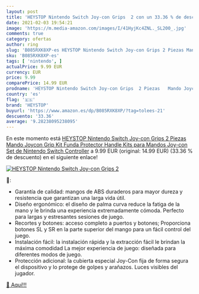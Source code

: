 ```yaml
---
layout: post
title: 'HEYSTOP Nintendo Switch Joy-con Grips  2 con un 33.36 % de descuento'
date: 2021-02-03 19:54:21
image: 'https://m.media-amazon.com/images/I/41HyjKc4ZNL._SL200_.jpg'
comments: true
category: ofertas
author: ring
slug: 'B085RXK8XP-es HEYSTOP Nintendo Switch Joy-con Grips 2 Piezas Mando...'
sku: 'B085RXK8XP-es'
tags: [ 'nintendo', ]
actualPrice: 9.99 EUR
currency: EUR
price: 9.99
comparePrice: 14.99 EUR
prodname: 'HEYSTOP Nintendo Switch Joy-con Grips  2 Piezas   Mando Joycon Grip Kit  Funda Protector Handle Kits para Mandos Joy-con Set de Nintendo Switch Controller'
country: 'es'
flag: '🇪🇸'
brand: 'HEYSTOP'
buyurl: 'https://www.amazon.es/dp/B085RXK8XP/?tag=tolees-21'
descuento: '33.36'
average: '9.28238095238095'
---
```


En este momento está [HEYSTOP Nintendo Switch Joy-con Grips  2 Piezas   Mando Joycon Grip Kit  Funda Protector Handle Kits para Mandos Joy-con Set de Nintendo Switch Controller](https://www.amazon.es/dp/B085RXK8XP/?tag=tolees-21) a 9.99 EUR (original: 14.99 EUR) (33.36 %  de descuento) en el siguiente enlace!

[![HEYSTOP Nintendo Switch Joy-con Grips  2](https://m.media-amazon.com/images/I/41HyjKc4ZNL._SL200_.jpg)](https://www.amazon.es/dp/B085RXK8XP/?tag=tolees-21)

🔎:

- Garantía de calidad: mangos de ABS duraderos para mayor dureza y resistencia que garantizan una larga vida útil.
- Diseño ergonómico: el diseño de palma curva reduce la fatiga de la mano y le brinda una experiencia extremadamente cómoda. Perfecto para largas y estresantes sesiones de juego.
- Recortes y botones: acceso completo a puertos y botones; Proporciona botones SL y SR en la parte superior del mango para un fácil control del juego.
- Instalación fácil: la instalación rápida y la extracción fácil le brindan la máxima comodidad La mejor experiencia de juego: diseñada para diferentes modos de juego.
- Protección adicional: la cubierta especial Joy-Con fija de forma segura el dispositivo y lo protege de golpes y arañazos. Luces visibles del jugador.

[🛒 Aquí!!!](https://www.amazon.es/dp/B085RXK8XP/?tag=tolees-21)

